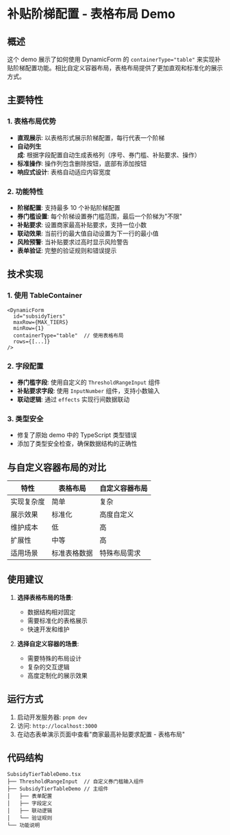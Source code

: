 # 补贴阶梯配置 - 表格布局 Demo

## 概述

这个 demo 展示了如何使用 DynamicForm 的 `containerType="table"` 来实现补贴阶梯配置功能。相比自定义容器布局，表格布局提供了更加直观和标准化的展示方式。

## 主要特性

### 1. 表格布局优势

- **直观展示**: 以表格形式展示阶梯配置，每行代表一个阶梯
- **自动列生成**: 根据字段配置自动生成表格列（序号、券门槛、补贴要求、操作）
- **标准操作**: 操作列包含删除按钮，底部有添加按钮
- **响应式设计**: 表格自动适应内容宽度

### 2. 功能特性

- **阶梯配置**: 支持最多 10 个补贴阶梯配置
- **券门槛设置**: 每个阶梯设置券门槛范围，最后一个阶梯为"不限"
- **补贴要求**: 设置商家最高补贴要求，支持一位小数
- **联动效果**: 当前行的最大值自动设置为下一行的最小值
- **风险预警**: 当补贴要求过高时显示风险警告
- **表单验证**: 完整的验证规则和错误提示

## 技术实现

### 1. 使用 TableContainer

```tsx
<DynamicForm
  id="subsidyTiers"
  maxRow={MAX_TIERS}
  minRow={1}
  containerType="table"  // 使用表格布局
  rows={[...]}
/>
```

### 2. 字段配置

- **券门槛字段**: 使用自定义的 `ThresholdRangeInput` 组件
- **补贴要求字段**: 使用 `InputNumber` 组件，支持小数输入
- **联动逻辑**: 通过 `effects` 实现行间数据联动

### 3. 类型安全

- 修复了原始 demo 中的 TypeScript 类型错误
- 添加了类型安全检查，确保数据结构的正确性

## 与自定义容器布局的对比

| 特性       | 表格布局     | 自定义容器布局 |
| ---------- | ------------ | -------------- |
| 实现复杂度 | 简单         | 复杂           |
| 展示效果   | 标准化       | 高度自定义     |
| 维护成本   | 低           | 高             |
| 扩展性     | 中等         | 高             |
| 适用场景   | 标准表格数据 | 特殊布局需求   |

## 使用建议

1. **选择表格布局的场景**:

   - 数据结构相对固定
   - 需要标准化的表格展示
   - 快速开发和维护

2. **选择自定义容器的场景**:
   - 需要特殊的布局设计
   - 复杂的交互逻辑
   - 高度定制化的展示效果

## 运行方式

1. 启动开发服务器: `pnpm dev`
2. 访问: `http://localhost:3000`
3. 在动态表单演示页面中查看"商家最高补贴要求配置 - 表格布局"

## 代码结构

```
SubsidyTierTableDemo.tsx
├── ThresholdRangeInput  // 自定义券门槛输入组件
├── SubsidyTierTableDemo // 主组件
│   ├── 表单配置
│   ├── 字段定义
│   ├── 联动逻辑
│   └── 验证规则
└── 功能说明
```
